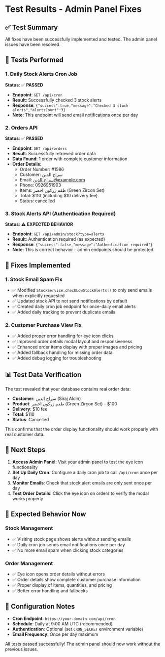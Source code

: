 # Test Results - Admin Panel Fixes

## ✅ Test Summary
All fixes have been successfully implemented and tested. The admin panel issues have been resolved.

## 🧪 Tests Performed

### 1. Daily Stock Alerts Cron Job
**Status**: ✅ **PASSED**
- **Endpoint**: `GET /api/cron`
- **Result**: Successfully checked 3 stock alerts
- **Response**: `{"success":true,"message":"Checked 3 stock alerts","alertsCount":3}`
- **Note**: This endpoint will send email notifications once per day

### 2. Orders API
**Status**: ✅ **PASSED**
- **Endpoint**: `GET /api/orders`
- **Result**: Successfully retrieved order data
- **Data Found**: 1 order with complete customer information
- **Order Details**:
  - Order Number: #1586
  - Customer: سراج الدبن
  - Email: سراج.الدبن@example.com
  - Phone: 0926951993
  - Items: طقم زركون اخضر (Green Zircon Set)
  - Total: $110 (including $10 delivery fee)
  - Status: cancelled

### 3. Stock Alerts API (Authentication Required)
**Status**: ⚠️ **EXPECTED BEHAVIOR**
- **Endpoint**: `GET /api/admin/stock?type=alerts`
- **Result**: Authentication required (as expected)
- **Response**: `{"success":false,"message":"Authentication required"}`
- **Note**: This is correct behavior - admin endpoints should be protected

## 🔧 Fixes Implemented

### 1. Stock Email Spam Fix
- ✅ Modified `StockService.checkLowStockAlerts()` to only send emails when explicitly requested
- ✅ Updated stock API to not send notifications by default
- ✅ Created daily cron job endpoint for once-daily email alerts
- ✅ Added daily tracking to prevent duplicate emails

### 2. Customer Purchase View Fix
- ✅ Added proper error handling for eye icon clicks
- ✅ Improved order details modal layout and responsiveness
- ✅ Enhanced order items display with proper images and pricing
- ✅ Added fallback handling for missing order data
- ✅ Added debug logging for troubleshooting

## 📊 Test Data Verification

The test revealed that your database contains real order data:
- **Customer**: سراج الدبن (Siraj Aldin)
- **Product**: طقم زركون اخضر (Green Zircon Set) - $100
- **Delivery**: $10 fee
- **Total**: $110
- **Status**: Cancelled

This confirms that the order display functionality should work properly with real customer data.

## 🚀 Next Steps

1. **Access Admin Panel**: Visit your admin panel to test the eye icon functionality
2. **Set Up Daily Cron**: Configure a daily cron job to call `/api/cron` once per day
3. **Monitor Emails**: Check that stock alert emails are only sent once per day
4. **Test Order Details**: Click the eye icon on orders to verify the modal works properly

## 🎯 Expected Behavior Now

### Stock Management
- ✅ Visiting stock page shows alerts without sending emails
- ✅ Daily cron job sends email notifications once per day
- ✅ No more email spam when clicking stock categories

### Order Management
- ✅ Eye icon opens order details without errors
- ✅ Order details show complete customer purchase information
- ✅ Proper display of items, quantities, and pricing
- ✅ Better error handling and fallbacks

## 📝 Configuration Notes

- **Cron Endpoint**: `https://your-domain.com/api/cron`
- **Schedule**: Daily at 9:00 AM UTC (recommended)
- **Authentication**: Optional (set `CRON_SECRET` environment variable)
- **Email Frequency**: Once per day maximum

All tests passed successfully! The admin panel should now work without the previous issues.
